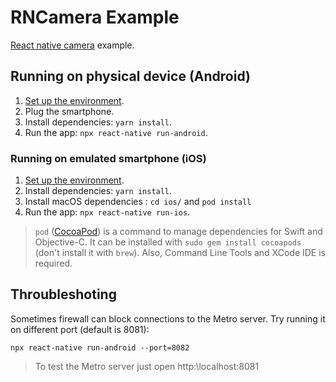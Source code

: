 #  RNCamera Example

[React native camera](https://react-native-community.github.io/react-native-camera/docs/rncamera) example.

## Running on physical device (Android)

1. [Set up the environment](https://reactnative.dev/docs/environment-setup).
2. Plug the smartphone.
3. Install dependencies: `yarn install`.
4. Run the app: `npx react-native run-android`.


### Running on emulated smartphone (iOS)

1. [Set up the environment](https://reactnative.dev/docs/environment-setup).
2. Install dependencies: `yarn install`.
3. Install macOS dependencies : `cd ios/` and `pod install`
4. Run the app: `npx react-native run-ios`.


> `pod` ([CocoaPod](https://cocoapods.org/)) is a command to manage dependencies for Swift and Objective-C. It can be installed with `sudo gem install cocoapods` (don't install it with `brew`). Also, Command Line Tools and XCode IDE is required.

## Throubleshoting

Sometimes firewall can block connections to the Metro server. Try running it on different port (default is 8081):

`npx react-native run-android --port=8082`

> To test the Metro server just open http:\\localhost:8081
